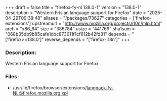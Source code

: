 +++
draft = false
title = "firefox-fy-nl 138.0-1"
version = "138.0-1"
description = "Western Frisian language support for Firefox"
date = "2025-04-29T09:38:48"
aliases = "/packages/73627"
categories = ['firefox-extensions']
upstreamurl = "http://www.mozilla.org/projects/l10n/mlp.html"
arch = "x86_64"
size = "386784"
usize = "441769"
sha1sum = "068b35db9b85cafe1dbc873011f1cf612b42fd81"
depends = "['firefox>=138.0']"
reverse_depends = "['firefox-i18n']"
+++
### Description: 
Western Frisian language support for Firefox

### Files: 
* /usr/lib/firefox/browser/extensions/langpack-fy-NL@firefox.mozilla.org.xpi
